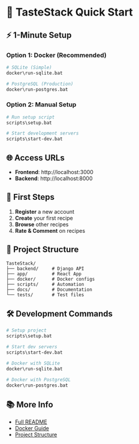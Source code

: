 # 🚀 TasteStack Quick Start

## ⚡ 1-Minute Setup

### Option 1: Docker (Recommended)
```bash
# SQLite (Simple)
docker\run-sqlite.bat

# PostgreSQL (Production)
docker\run-postgres.bat
```

### Option 2: Manual Setup
```bash
# Run setup script
scripts\setup.bat

# Start development servers
scripts\start-dev.bat
```

## 🌐 Access URLs
- **Frontend**: http://localhost:3000
- **Backend**: http://localhost:8000

## 🎯 First Steps
1. **Register** a new account
2. **Create** your first recipe
3. **Browse** other recipes
4. **Rate & Comment** on recipes

## 📁 Project Structure
```
TasteStack/
├── backend/     # Django API
├── app/         # React App
├── docker/      # Docker configs
├── scripts/     # Automation
├── docs/        # Documentation
└── tests/       # Test files
```

## 🛠️ Development Commands
```bash
# Setup project
scripts\setup.bat

# Start dev servers
scripts\start-dev.bat

# Docker with SQLite
docker\run-sqlite.bat

# Docker with PostgreSQL
docker\run-postgres.bat
```

## 📚 More Info
- [Full README](README.md)
- [Docker Guide](docker/DOCKER_GUIDE.md)
- [Project Structure](PROJECT_STRUCTURE.md)